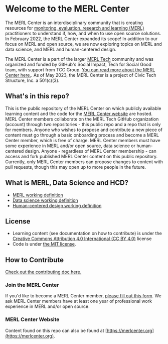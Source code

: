 # Welcome to the MERL Center
The MERL Center is an interdisciplinary community that is creating resources for [monitoring, evaluation, research and learning (MERL)](https://github.com/MERLTech/MERL-Center-public/blob/main/MERLdefinition.md) practitioners to understand if, how, and when to use open source solutions. In February 2022, the MERL Center expanded its scope! In addition to our focus on MERL and open source, we are now exploring topics on MERL and data science, and MERL and human-centered design. 

The MERL Center is a part of the larger [MERL Tech](https://merltech.org) community and was organized and funded by GitHub's Social Impact, Tech for Social Good team, with support from TCC Group. [You can read more about the MERL Center here.](https://socialimpact.github.com/insights/collaboration-power-merl-center/).  As of May 2023, the MERL Center is a project of Civic Tech Structure, Inc. a 501(c)(3).

## What's in this repo?
This is the public repository of the MERL Center on which publicly available learning content and the code for the [MERL Center website](https://merlcenter.org) are hosted. MERL Center members collaborate on the MERL Tech GitHub organization (account) through two repositories - this public repo and a repo that is only for members. Anyone who wishes to propose and contribute a new piece of content must go through a basic onboarding process and become a MERL Center member, which is free of charge. MERL Center members must have some experience in MERL and/or open source, data science or human-centered design. Anyone - regardless of MERL Center membership - can access and fork published MERL Center content on this public repository. Currently, only MERL Center members can propose changes to content with pull requests, though this may open up to more people in the future.

## What is MERL, Data Science and HCD?
- [MERL working definition](MERLdefinition.md)
- [Data science working definition](data-science-definition.md)
- [Human-centered design working definition](human-centered-design-definition.md)

## License
- Learning content (see documentation on how to contribute) is under the [Creative Commons Attribution 4.0 International (CC BY 4.0)](https://creativecommons.org/licenses/by/4.0/) license
- Code is under [the MIT license](LICENSE).

## How to Contribute
[Check out the contributing doc here.](https://github.com/MERLTech/MERL-Center-public/blob/main/Contributing.md)

### Join the MERL Center
If you'd like to become a MERL Center member, [please fill out this form](https://forms.gle/ULFWYt6y4fkw2FH28). We ask MERL Center members have at least one year of professional work experience in MERL and/or open source.

### MERL Center Website
Content found on this repo can also be found at [https://merlcenter.org](https://merlcenter.org).
